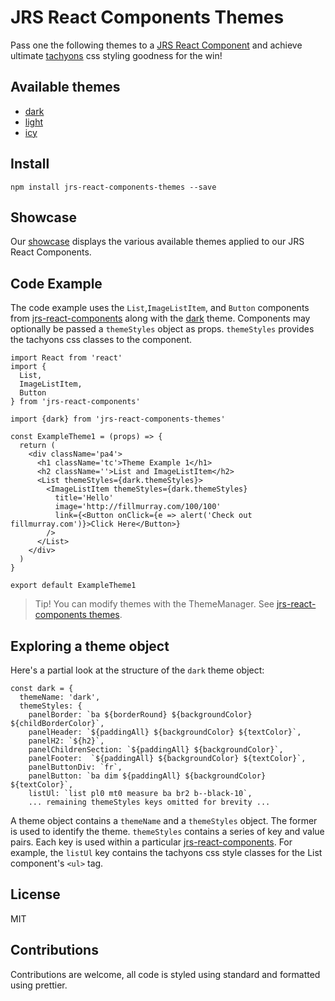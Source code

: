 # JRS React Components Themes

Pass one the following themes to a [JRS React Component](https://github.com/jrs-innovation-center/jrs-react-components) and achieve ultimate [tachyons](http://tachyons.io/) css styling goodness for the win!

## Available themes

- [dark](./src/dark.js)
- [light](./src/light.js)
- [icy](./src/icy.js)

## Install

```
npm install jrs-react-components-themes --save
```

## Showcase

Our [showcase](https://jrscomponentshowcase.now.sh/) displays the various available themes applied to our JRS React Components.

## Code Example

The code example uses the `List`,`ImageListItem`, and `Button` components from [jrs-react-components](https://github.com/jrs-innovation-center/jrs-react-components) along with the [dark](./src/dark.js) theme.   Components may optionally be passed a `themeStyles` object as props.  `themeStyles` provides the tachyons css classes to the component.

```
import React from 'react'
import {
  List,
  ImageListItem,
  Button
} from 'jrs-react-components'

import {dark} from 'jrs-react-components-themes'

const ExampleTheme1 = (props) => {
  return (
    <div className='pa4'>
      <h1 className='tc'>Theme Example 1</h1>
      <h2 className=''>List and ImageListItem</h2>
      <List themeStyles={dark.themeStyles}>
        <ImageListItem themeStyles={dark.themeStyles}
          title='Hello'
          image='http://fillmurray.com/100/100'
          link={<Button onClick={e => alert('Check out fillmurray.com')}>Click Here</Button>}
        />
      </List>
    </div>
  )
}

export default ExampleTheme1
```

> Tip! You can modify themes with the ThemeManager.  See [jrs-react-components  themes](https://github.com/jrs-innovation-center/jrs-react-components#thememanager).

## Exploring a theme object

Here's a partial look at the structure of the `dark` theme object:

```
const dark = {
  themeName: 'dark',
  themeStyles: {
    panelBorder: `ba ${borderRound} ${backgroundColor} ${childBorderColor}`,
    panelHeader: `${paddingAll} ${backgroundColor} ${textColor}`,
    panelH2: `${h2}`,
    panelChildrenSection: `${paddingAll} ${backgroundColor}`,
    panelFooter:  `${paddingAll} ${backgroundColor} ${textColor}`,
    panelButtonDiv: `fr`,
    panelButton: `ba dim ${paddingAll} ${backgroundColor} ${textColor}`,
    listUl: `list pl0 mt0 measure ba br2 b--black-10`,
    ... remaining themeStyles keys omitted for brevity ...
```

A theme object contains a `themeName` and a `themeStyles` object.  The former is used to identify the theme. `themeStyles` contains a series of key and value pairs.  Each key is used within a particular [jrs-react-components](https://github.com/jrs-innovation-center/jrs-react-components).  For example, the `listUl` key contains the tachyons css style classes for the List component's `<ul>` tag.  

## License

MIT

## Contributions

Contributions are welcome, all code is styled using standard and formatted using prettier.
